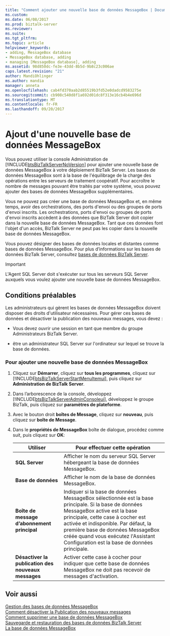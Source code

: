 ```yaml
---
title: "Comment ajouter une nouvelle base de données MessageBox | Documents Microsoft"
ms.custom: 
ms.date: 06/08/2017
ms.prod: biztalk-server
ms.reviewer: 
ms.suite: 
ms.tgt_pltfrm: 
ms.topic: article
helpviewer_keywords:
- adding, MessageBox database
- MessageBox database, adding
- managing [MessageBox database], adding
ms.assetid: 98d850dc-fe3e-43dd-8b5d-9b8c23c006ae
caps.latest.revision: "21"
author: MandiOhlinger
ms.author: mandia
manager: anneta
ms.openlocfilehash: cab4fd370aab2d85519b3fd52e0dadcd9583275e
ms.sourcegitcommit: cb908c540d8f1a692d01dc8f313e16cb4b4e696d
ms.translationtype: MT
ms.contentlocale: fr-FR
ms.lasthandoff: 09/20/2017
---
```

# <a name="how-to-add-a-new-messagebox-database"></a>Ajout d'une nouvelle base de données MessageBox
Vous pouvez utiliser la console Administration de [!INCLUDE[btsBizTalkServerNoVersion](../includes/btsbiztalkservernoversion-md.md)] pour ajouter une nouvelle base de données MessageBox à votre déploiement BizTalk Server. Les bases de données MessageBox sont à la base de l'équilibrage de la charge des opérations entre les serveurs de traitement coopératif. Pour accroître le nombre de messages pouvant être traités par votre système, vous pouvez ajouter des bases de données MessageBox supplémentaires.  
  
 Vous ne pouvez pas créer une base de données MessageBox et, en même temps, avoir des orchestrations, des ports d'envoi ou des groupes de ports d'envoi inscrits. Les orchestrations, ports d'envoi ou groupes de ports d'envoi inscrits accèdent à des données que BizTalk Server doit copier dans la nouvelle base de données MessageBox. Tant que ces données font l'objet d'un accès, BizTalk Server ne peut pas les copier dans la nouvelle base de données MessageBox.  
  
 Vous pouvez désigner des bases de données locales et distantes comme bases de données MessageBox. Pour plus d’informations sur les bases de données BizTalk Server, consultez [bases de données BizTalk Server](../core/databases-in-biztalk-server.md).  
  
> [!IMPORTANT]
>  L'Agent SQL Server doit s'exécuter sur tous les serveurs SQL Server auxquels vous voulez ajouter une nouvelle base de données MessageBox.  
  
## <a name="prerequisites"></a>Conditions préalables  
 Les administrateurs qui gèrent les bases de données MessageBox doivent disposer des droits d'utilisateur nécessaires. Pour gérer ces bases de données et désactiver la publication des nouveaux messages, vous devez :  
  
-   Vous devez ouvrir une session en tant que membre du groupe Administrateurs BizTalk Server.  
  
-   être un administrateur SQL Server sur l'ordinateur sur lequel se trouve la base de données.  
  
### <a name="to-add-a-new-messagebox-database"></a>Pour ajouter une nouvelle base de données MessageBox  
  
1.  Cliquez sur **Démarrer**, cliquez sur **tous les programmes**, cliquez sur [!INCLUDE[btsBizTalkServerStartMenuItemui](../includes/btsbiztalkserverstartmenuitemui-md.md)], puis cliquez sur **Administration de BizTalk Server**.  
  
2.  Dans l’arborescence de la console, développez [!INCLUDE[btsBizTalkServerAdminConsoleui](../includes/btsbiztalkserveradminconsoleui-md.md)], développez le groupe BizTalk, puis cliquez sur **paramètres de plateforme**.  
  
3.  Avec le bouton droit **boîtes de Message**, cliquez sur **nouveau**, puis cliquez sur **boîte de Message**.  
  
4.  Dans le **propriétés de MessageBox** boîte de dialogue, procédez comme suit, puis cliquez sur **OK**:  
  
    |Utiliser|Pour effectuer cette opération|  
    |--------------|----------------|  
    |**SQL Server**|Afficher le nom du serveur SQL Server hébergeant la base de données MessageBox.|  
    |**Base de données**|Afficher le nom de la base de données MessageBox.|  
    |**Boîte de message d’abonnement principal**|Indiquer si la base de données MessageBox sélectionnée est la base principale. Si la base de données MessageBox active est la base principale, cette case à cocher est activée et indisponible. Par défaut, la première base de données MessageBox créée quand vous exécutez l'Assistant Configuration est la base de données principale.|  
    |**Désactiver la publication des nouveaux messages**|Activer cette case à cocher pour indiquer que cette base de données MessageBox ne doit pas recevoir de messages d'activation.|  
  
## <a name="see-also"></a>Voir aussi  
 [Gestion des bases de données MessageBox](../core/managing-messagebox-databases.md)   
 [Comment désactiver la Publication des nouveaux messages](../core/how-to-disable-new-message-publication.md)   
 [Comment supprimer une base de données MessageBox](../core/how-to-delete-a-messagebox-database.md)   
 [Sauvegarde et restauration des bases de données BizTalk Server](../core/backing-up-and-restoring-biztalk-server-databases.md)   
 [La base de données MessageBox](../core/the-messagebox-database.md)